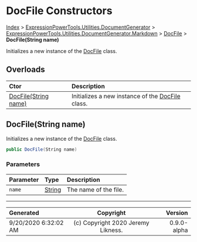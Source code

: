 ﻿# DocFile Constructors

[Index](../index.md) > [ExpressionPowerTools.Utilities.DocumentGenerator](ExpressionPowerTools.Utilities.DocumentGenerator.a.md) > [ExpressionPowerTools.Utilities.DocumentGenerator.Markdown](ExpressionPowerTools.Utilities.DocumentGenerator.Markdown.n.md) > [DocFile](ExpressionPowerTools.Utilities.DocumentGenerator.Markdown.DocFile.cs.md) > **DocFile(String name)**

Initializes a new instance of the [DocFile](ExpressionPowerTools.Utilities.DocumentGenerator.Markdown.DocFile.cs.md) class.

## Overloads

| Ctor | Description |
| :-- | :-- |
| [DocFile(String name)](#docfilestring-name) | Initializes a new instance of the [DocFile](ExpressionPowerTools.Utilities.DocumentGenerator.Markdown.DocFile.cs.md) class. |

## DocFile(String name)

Initializes a new instance of the [DocFile](ExpressionPowerTools.Utilities.DocumentGenerator.Markdown.DocFile.cs.md) class.

```csharp
public DocFile(String name)
```

### Parameters

| Parameter | Type | Description |
| :-- | :-- | :-- |
| `name` | [String](https://docs.microsoft.com/dotnet/api/system.string) | The name of the file. |



---

| Generated | Copyright | Version |
| :-- | :-: | --: |
| 9/20/2020 6:32:02 AM | (c) Copyright 2020 Jeremy Likness. | 0.9.0-alpha |
